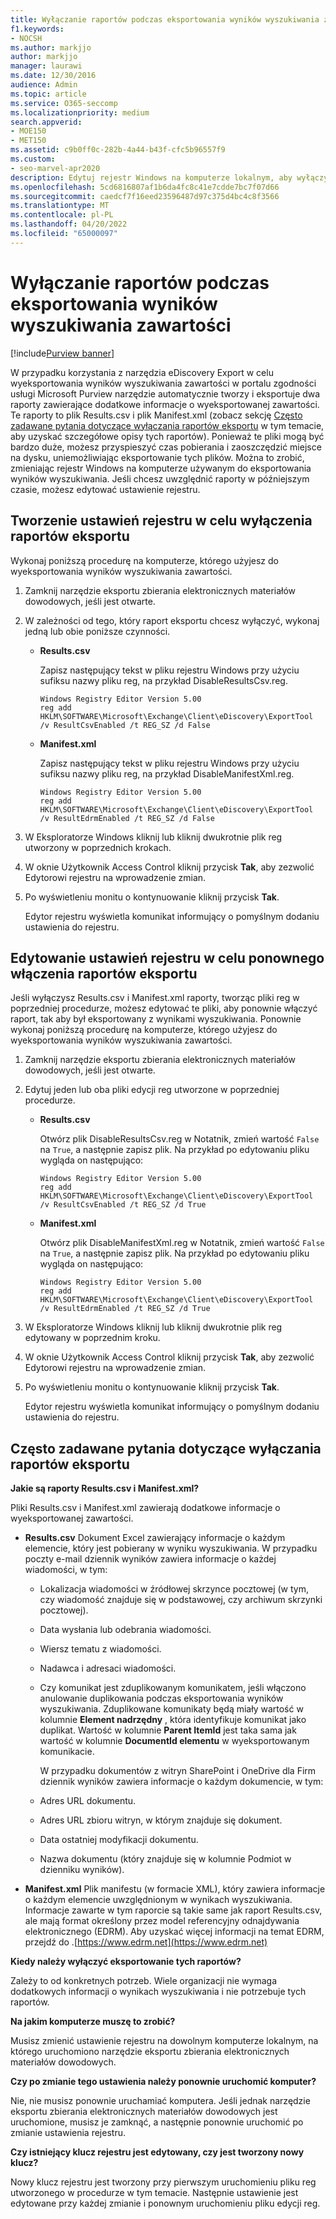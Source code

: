 ```yaml
---
title: Wyłączanie raportów podczas eksportowania wyników wyszukiwania zawartości
f1.keywords:
- NOCSH
ms.author: markjjo
author: markjjo
manager: laurawi
ms.date: 12/30/2016
audience: Admin
ms.topic: article
ms.service: O365-seccomp
ms.localizationpriority: medium
search.appverid:
- MOE150
- MET150
ms.assetid: c9b0ff0c-282b-4a44-b43f-cfc5b96557f9
ms.custom:
- seo-marvel-apr2020
description: Edytuj rejestr Windows na komputerze lokalnym, aby wyłączyć raporty podczas eksportowania wyników wyszukiwania zawartości z portalu zgodności usługi Microsoft Purview.
ms.openlocfilehash: 5cd6816807af1b6da4fc8c41e7cdde7bc7f07d66
ms.sourcegitcommit: caedcf7f16eed23596487d97c375d4bc4c8f3566
ms.translationtype: MT
ms.contentlocale: pl-PL
ms.lasthandoff: 04/20/2022
ms.locfileid: "65000097"
---
```

# <a name="disable-reports-when-you-export-content-search-results"></a>Wyłączanie raportów podczas eksportowania wyników wyszukiwania zawartości

[!include[Purview banner](../includes/purview-rebrand-banner.md)]

W przypadku korzystania z narzędzia eDiscovery Export w celu wyeksportowania wyników wyszukiwania zawartości w portalu zgodności usługi Microsoft Purview narzędzie automatycznie tworzy i eksportuje dwa raporty zawierające dodatkowe informacje o wyeksportowanej zawartości. Te raporty to plik Results.csv i plik Manifest.xml (zobacz sekcję [Często zadawane pytania dotyczące wyłączania raportów eksportu](#frequently-asked-questions-about-disabling-export-reports) w tym temacie, aby uzyskać szczegółowe opisy tych raportów). Ponieważ te pliki mogą być bardzo duże, możesz przyspieszyć czas pobierania i zaoszczędzić miejsce na dysku, uniemożliwiając eksportowanie tych plików. Można to zrobić, zmieniając rejestr Windows na komputerze używanym do eksportowania wyników wyszukiwania. Jeśli chcesz uwzględnić raporty w późniejszym czasie, możesz edytować ustawienie rejestru. 
  
## <a name="create-registry-settings-to-disable-the-export-reports"></a>Tworzenie ustawień rejestru w celu wyłączenia raportów eksportu

Wykonaj poniższą procedurę na komputerze, którego użyjesz do wyeksportowania wyników wyszukiwania zawartości.
  
1. Zamknij narzędzie eksportu zbierania elektronicznych materiałów dowodowych, jeśli jest otwarte.
    
2. W zależności od tego, który raport eksportu chcesz wyłączyć, wykonaj jedną lub obie poniższe czynności.
    
    - **Results.csv**
    
      Zapisz następujący tekst w pliku rejestru Windows przy użyciu sufiksu nazwy pliku reg, na przykład DisableResultsCsv.reg.
    
      ```text
      Windows Registry Editor Version 5.00
      reg add HKLM\SOFTWARE\Microsoft\Exchange\Client\eDiscovery\ExportTool /v ResultCsvEnabled /t REG_SZ /d False 
      ```

    - **Manifest.xml**
    
      Zapisz następujący tekst w pliku rejestru Windows przy użyciu sufiksu nazwy pliku reg, na przykład DisableManifestXml.reg.
    
      ```text
      Windows Registry Editor Version 5.00
      reg add HKLM\SOFTWARE\Microsoft\Exchange\Client\eDiscovery\ExportTool /v ResultEdrmEnabled /t REG_SZ /d False 
      ```

3. W Eksploratorze Windows kliknij lub kliknij dwukrotnie plik reg utworzony w poprzednich krokach.
    
4. W oknie Użytkownik Access Control kliknij przycisk **Tak**, aby zezwolić Edytorowi rejestru na wprowadzenie zmian. 
    
5. Po wyświetleniu monitu o kontynuowanie kliknij przycisk **Tak**.
    
    Edytor rejestru wyświetla komunikat informujący o pomyślnym dodaniu ustawienia do rejestru.
  
## <a name="edit-registry-settings-to-re-enable-the-export-reports"></a>Edytowanie ustawień rejestru w celu ponownego włączenia raportów eksportu

Jeśli wyłączysz Results.csv i Manifest.xml raporty, tworząc pliki reg w poprzedniej procedurze, możesz edytować te pliki, aby ponownie włączyć raport, tak aby był eksportowany z wynikami wyszukiwania. Ponownie wykonaj poniższą procedurę na komputerze, którego użyjesz do wyeksportowania wyników wyszukiwania zawartości.
  
1. Zamknij narzędzie eksportu zbierania elektronicznych materiałów dowodowych, jeśli jest otwarte.
    
2. Edytuj jeden lub oba pliki edycji reg utworzone w poprzedniej procedurze.
    
    - **Results.csv**
    
        Otwórz plik DisableResultsCsv.reg w Notatnik, zmień wartość `False` na `True`, a następnie zapisz plik. Na przykład po edytowaniu pliku wygląda on następująco:
    
        ```text
        Windows Registry Editor Version 5.00
      reg add HKLM\SOFTWARE\Microsoft\Exchange\Client\eDiscovery\ExportTool /v ResultCsvEnabled /t REG_SZ /d True
        ```

    - **Manifest.xml**
    
        Otwórz plik DisableManifestXml.reg w Notatnik, zmień wartość `False` na `True`, a następnie zapisz plik. Na przykład po edytowaniu pliku wygląda on następująco:
    
      ```text
      Windows Registry Editor Version 5.00
      reg add HKLM\SOFTWARE\Microsoft\Exchange\Client\eDiscovery\ExportTool /v ResultEdrmEnabled /t REG_SZ /d True
      ```

3. W Eksploratorze Windows kliknij lub kliknij dwukrotnie plik reg edytowany w poprzednim kroku.
    
4. W oknie Użytkownik Access Control kliknij przycisk **Tak**, aby zezwolić Edytorowi rejestru na wprowadzenie zmian. 
    
5. Po wyświetleniu monitu o kontynuowanie kliknij przycisk **Tak**.
    
    Edytor rejestru wyświetla komunikat informujący o pomyślnym dodaniu ustawienia do rejestru.
  
## <a name="frequently-asked-questions-about-disabling-export-reports"></a>Często zadawane pytania dotyczące wyłączania raportów eksportu

 **Jakie są raporty Results.csv i Manifest.xml?**
  
Pliki Results.csv i Manifest.xml zawierają dodatkowe informacje o wyeksportowanej zawartości.
  
- **Results.csv** Dokument Excel zawierający informacje o każdym elemencie, który jest pobierany w wyniku wyszukiwania. W przypadku poczty e-mail dziennik wyników zawiera informacje o każdej wiadomości, w tym: 
    
  - Lokalizacja wiadomości w źródłowej skrzynce pocztowej (w tym, czy wiadomość znajduje się w podstawowej, czy archiwum skrzynki pocztowej).
    
  - Data wysłania lub odebrania wiadomości.
    
  - Wiersz tematu z wiadomości.
    
  - Nadawca i adresaci wiadomości.
    
  - Czy komunikat jest zduplikowanym komunikatem, jeśli włączono anulowanie duplikowania podczas eksportowania wyników wyszukiwania. Zduplikowane komunikaty będą miały wartość w kolumnie **Element nadrzędny** , która identyfikuje komunikat jako duplikat. Wartość w kolumnie **Parent ItemId** jest taka sama jak wartość w kolumnie **DocumentId elementu** w wyeksportowanym komunikacie. 
    
    W przypadku dokumentów z witryn SharePoint i OneDrive dla Firm dziennik wyników zawiera informacje o każdym dokumencie, w tym:
    
  - Adres URL dokumentu.
    
  - Adres URL zbioru witryn, w którym znajduje się dokument.
    
  - Data ostatniej modyfikacji dokumentu.
    
  - Nazwa dokumentu (który znajduje się w kolumnie Podmiot w dzienniku wyników).
    
- **Manifest.xml** Plik manifestu (w formacie XML), który zawiera informacje o każdym elemencie uwzględnionym w wynikach wyszukiwania. Informacje zawarte w tym raporcie są takie same jak raport Results.csv, ale mają format określony przez model referencyjny odnajdywania elektronicznego (EDRM). Aby uzyskać więcej informacji na temat EDRM, przejdź do .[https://www.edrm.net](https://www.edrm.net)
    
 **Kiedy należy wyłączyć eksportowanie tych raportów?**
  
Zależy to od konkretnych potrzeb. Wiele organizacji nie wymaga dodatkowych informacji o wynikach wyszukiwania i nie potrzebuje tych raportów.
  
 **Na jakim komputerze muszę to zrobić?**
  
 Musisz zmienić ustawienie rejestru na dowolnym komputerze lokalnym, na którego uruchomiono narzędzie eksportu zbierania elektronicznych materiałów dowodowych. 
  
 **Czy po zmianie tego ustawienia należy ponownie uruchomić komputer?**
  
Nie, nie musisz ponownie uruchamiać komputera. Jeśli jednak narzędzie eksportu zbierania elektronicznych materiałów dowodowych jest uruchomione, musisz je zamknąć, a następnie ponownie uruchomić po zmianie ustawienia rejestru.
  
 **Czy istniejący klucz rejestru jest edytowany, czy jest tworzony nowy klucz?**
  
Nowy klucz rejestru jest tworzony przy pierwszym uruchomieniu pliku reg utworzonego w procedurze w tym temacie. Następnie ustawienie jest edytowane przy każdej zmianie i ponownym uruchomieniu pliku edycji reg.
